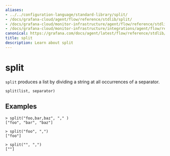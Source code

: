```yaml
---
aliases:
- ../../configuration-language/standard-library/split/
- /docs/grafana-cloud/agent/flow/reference/stdlib/split/
- /docs/grafana-cloud/monitor-infrastructure/agent/flow/reference/stdlib/split/
- /docs/grafana-cloud/monitor-infrastructure/integrations/agent/flow/reference/stdlib/split/
canonical: https://grafana.com/docs/agent/latest/flow/reference/stdlib/split/
title: split
description: Learn about split
---
```


# split

`split` produces a list by dividing a string at all occurrences of a separator.

```river
split(list, separator)
```

## Examples

```river
> split("foo,bar,baz", "," )
["foo", "bar", "baz"]

> split("foo", ",")
["foo"]

> split("", ",")
[""]
```
